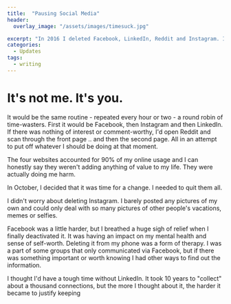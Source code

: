 ```yaml
---
title:  "Pausing Social Media"
header:
  overlay_image: "/assets/images/timesuck.jpg"

excerpt: "In 2016 I deleted Facebook, LinkedIn, Reddit and Instagram. I freed up about 2 hours of wasted time each day. Now it's time to rid myself of Twitter." 
categories: 
  - Updates
tags:
  - writing
---
```


# It's not me. It's you.
It would be the same routine - repeated every hour or two - a round robin of time-wasters. First it would be Facebook, then Instagram and then LinkedIn. If there was nothing of interest or comment-worthy, I'd open Reddit and scan through the front page .. and then the second page. All in an attempt to put off whatever I should be doing at that moment.  

The four websites accounted for 90% of my online usage and I can honestly say they weren't adding anything of value to my life. They were actually doing me harm.

In October, I decided that it was time for a change. I needed to quit them all.

I didn't worry about deleting Instagram. I barely posted any pictures of my own and could only deal with so many pictures of other people's vacations, memes or selfies.

Facebook was a little harder, but I breathed a huge sigh of relief when I finally deactivated it. It was having an impact on my mental health and sense of self-worth. Deleting it from my phone was a form of therapy. I was a part of some groups that only communicated via Facebook, but if there was something important or worth knowing I had other ways to find out the information.

I thought I'd have a tough time without LinkedIn. It took 10 years to "collect" about a thousand connections, but the more I thought about it, the harder it became to justify keeping
